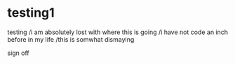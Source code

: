 # testing1

testing
/i am absolutely lost with where this is going
/i have not code an inch before in my life
/this is somwhat dismaying

sign off
